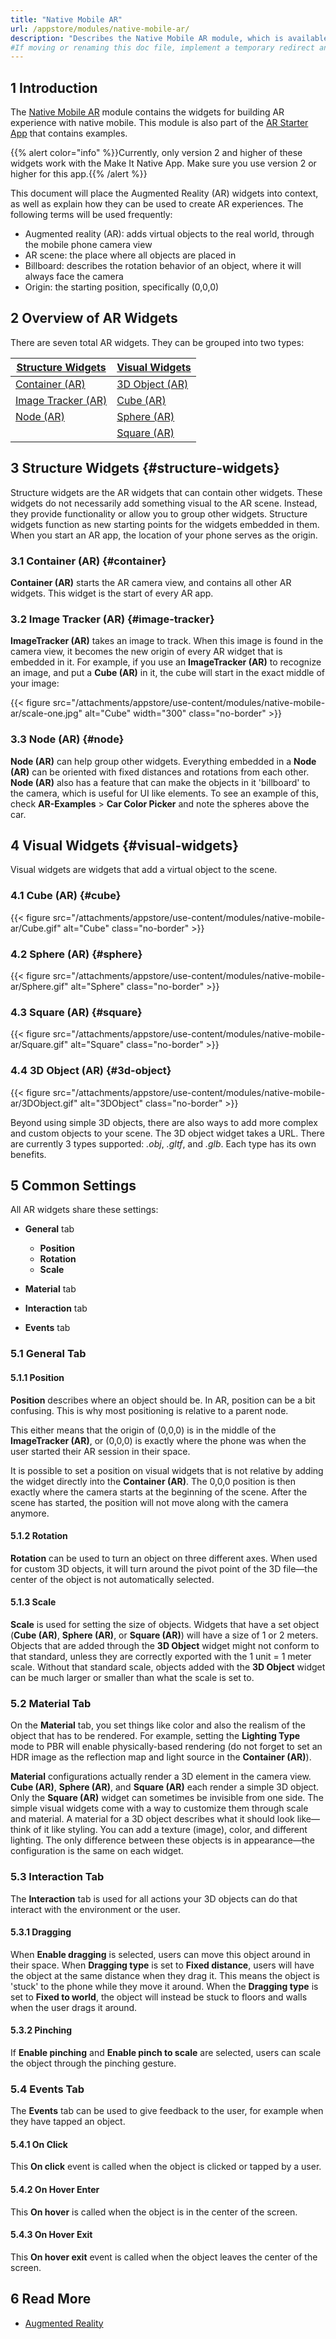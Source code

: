 ```yaml
---
title: "Native Mobile AR"
url: /appstore/modules/native-mobile-ar/
description: "Describes the Native Mobile AR module, which is available in the Mendix Marketplace."
#If moving or renaming this doc file, implement a temporary redirect and let the respective team know they should update the URL in the product. See Mapping to Products for more details. 
---
```


## 1 Introduction

The [Native Mobile AR](https://marketplace.mendix.com/link/component/117209) module contains the widgets for building AR experience with native mobile. This module is also part of the [AR Starter App](https://marketplace.mendix.com/link/component/117211) that contains examples.

{{% alert color="info" %}}Currently, only version 2 and higher of these widgets work with the Make It Native App. Make sure you use version 2 or higher for this app.{{% /alert %}}

This document will place the Augmented Reality (AR) widgets into context, as well as explain how they can be used to create AR experiences. The following terms will be used frequently:

* Augmented reality (AR): adds virtual objects to the real world, through the mobile phone camera view
* AR scene: the place where all objects are placed in
* Billboard: describes the rotation behavior of an object, where it will always face the camera
* Origin: the starting position, specifically (0,0,0)

## 2 Overview of AR Widgets

There are seven total AR widgets. They can be grouped into two types:

| [Structure Widgets](#structure-widgets) | [Visual Widgets](#visual-widgets) |
| --------------------------------------- | --------------------------------- |
| [Container (AR)](#container)            | [3D Object (AR)](#3d-object)      |
| [Image Tracker (AR)](#image-tracker)    | [Cube (AR)](#cube)                |
| [Node (AR)](#node)                      | [Sphere (AR)](#sphere)            |
|                                         | [Square (AR)](#square)            |

## 3 Structure Widgets {#structure-widgets}

Structure widgets are the AR widgets that can contain other widgets. These widgets do not necessarily add something visual to the AR scene. Instead, they provide functionality or allow you to group other widgets. Structure widgets function as new starting points for the widgets embedded in them. When you start an AR app, the location of your phone serves as the origin.

### 3.1 Container (AR) {#container}

**Container (AR)** starts the AR camera view, and contains all other AR widgets. This widget is the start of every AR app.

### 3.2 Image Tracker (AR) {#image-tracker}

**ImageTracker (AR)** takes an image to track. When this image is found in the camera view, it becomes the new origin of
every AR widget that is embedded in it. For example, if you use an **ImageTracker (AR)** to recognize an image, and put a
**Cube (AR)** in it, the cube will start in the exact middle of your image:

{{< figure src="/attachments/appstore/use-content/modules/native-mobile-ar/scale-one.jpg" alt="Cube"   width="300"  class="no-border" >}}

### 3.3 Node (AR) {#node}

**Node (AR)** can help group other widgets. Everything embedded in a **Node (AR)** can be oriented with fixed distances and rotations from each other. **Node (AR)** also has a feature that can make the objects in it 'billboard' to the camera, which is useful for UI like elements. To see an example of this, check **AR-Examples** > **Car Color Picker** and note the spheres above the car.

## 4 Visual Widgets {#visual-widgets}

Visual widgets are widgets that add a virtual object to the scene.

### 4.1 Cube (AR) {#cube}

{{< figure src="/attachments/appstore/use-content/modules/native-mobile-ar/Cube.gif" alt="Cube" class="no-border" >}}

### 4.2 Sphere (AR) {#sphere}

{{< figure src="/attachments/appstore/use-content/modules/native-mobile-ar/Sphere.gif" alt="Sphere" class="no-border" >}}

### 4.3 Square (AR) {#square}

{{< figure src="/attachments/appstore/use-content/modules/native-mobile-ar/Square.gif" alt="Square" class="no-border" >}}

### 4.4 3D Object (AR) {#3d-object}

{{< figure src="/attachments/appstore/use-content/modules/native-mobile-ar/3DObject.gif" alt="3DObject" class="no-border" >}}

Beyond using simple 3D objects, there are also ways to add more complex and custom objects to your scene. The 3D object widget takes a URL. There are currently 3 types supported: *.obj*, *.gltf*, and *.glb*. Each type has its own benefits. 

## 5 Common Settings

All AR widgets share these settings:

* **General** tab
    * **Position**
    * **Rotation**
    * **Scale**

* **Material** tab
* **Interaction** tab
* **Events** tab

### 5.1 General Tab

#### 5.1.1 Position

**Position** describes where an object should be. In AR, position can be a bit confusing. This is why most positioning is relative to a parent node.

This either means that the origin of (0,0,0) is in the middle of the **ImageTracker (AR)**, or (0,0,0) is exactly where the phone was when the user started their AR session in their space. 

It is possible to set a position on visual widgets that is not relative by adding the widget directly into the **Container (AR)**. The 0,0,0 position is then exactly where the camera starts at the beginning of the scene. After the scene has started, the position will not move along with the camera anymore.

#### 5.1.2 Rotation

**Rotation** can be used to turn an object on three different axes. When used for custom 3D objects, it will turn around the pivot point of the 3D file—the center of the object is not automatically selected.

#### 5.1.3 Scale

**Scale** is used for setting the size of objects. Widgets that have a set object (**Cube (AR)**, **Sphere (AR)**, or **Square (AR)**) will have a size of 1 or 2 meters. Objects that are added through the **3D Object** widget might not conform to that standard, unless they are correctly exported with the 1 unit = 1 meter scale. Without that standard scale, objects added with the **3D Object** widget can be much larger or smaller than what the scale is set to.

### 5.2 Material Tab

On the **Material** tab, you set things like color and also the realism of the object that has to be rendered. For example, setting the **Lighting Type** mode to PBR will enable physically-based rendering (do not forget to set an HDR image as the reflection map and light source in the **Container (AR)**).

**Material** configurations actually render a 3D element in the camera view. **Cube (AR)**, **Sphere (AR)**, and **Square (AR)** each render a simple 3D object. Only the **Square (AR)** widget can sometimes be invisible from one side. The simple visual widgets come with a way to customize them through scale and material. A material for a 3D object describes what it should look like—think of it like styling. You can add a texture (image), color, and different lighting. The only difference between these objects is in appearance—the configuration is the same on each widget.

### 5.3 Interaction Tab

The **Interaction** tab is used for all actions your 3D objects can do that interact with the environment or the user.

#### 5.3.1 Dragging

When **Enable dragging** is selected, users can move this object around in their space. When **Dragging type** is set to **Fixed distance**, users will have the object at the same distance when they drag it. This means the object is 'stuck' to the phone while they move it around. When the **Dragging type** is set to **Fixed to world**, the object will instead be stuck to floors and walls when the user drags it around.

#### 5.3.2 Pinching

If **Enable pinching** and **Enable pinch to scale** are selected, users can scale the object through the pinching gesture.

### 5.4 Events Tab

The **Events** tab can be used to give feedback to the user, for example when they have tapped an object. 

#### 5.4.1 On Click

This **On click** event is called when the object is clicked or tapped by a user. 

#### 5.4.2 On Hover Enter

This **On hover** is called when the object is in the center of the screen. 

#### 5.4.3 On Hover Exit

This **On hover exit** event is called when the object leaves the center of the screen.

## 6 Read More

* [Augmented Reality](/refguide/mobile/using-mobile-capabilities/augmented-reality/)
